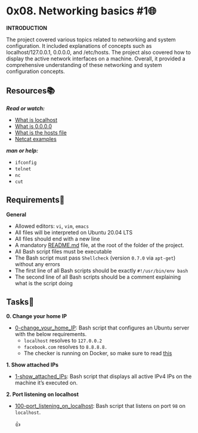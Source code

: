 # 0x08. Networking basics #1:globe_with_meridians:

**INTRODUCTION**

The project covered various topics related to networking and system configuration. It included explanations of concepts such as localhost/127.0.0.1, 0.0.0.0, and /etc/hosts. The project also covered how to display the active network interfaces on a machine. Overall, it provided a comprehensive understanding of these networking and system configuration concepts.

## Resources:books:
***Read or watch:***
- [What is localhost](https://en.m.wikipedia.org/wiki/Localhost)
- [What is 0.0.0.0](https://en.m.wikipedia.org/wiki/0.0.0.0)
- [What is the hosts file](https://www.makeuseof.com/tag/modify-manage-hosts-file-linux/)
- [Netcat examples](https://www.thegeekstuff.com/2012/04/nc-command-examples/)

***man or help:***
- `ifconfig`
- `telnet`
- `nc`
- `cut`

## Requirements:round_pushpin:

**General**
- Allowed editors: `vi`, `vim`, `emacs`
- All files will be interpreted on Ubuntu 20.04 LTS
- All files should end with a new line
- A mandatory [README.md](./README.md) file, at the root of the folder of the project.
- All Bash script files must be executable
- The Bash script must pass `Shellcheck` (version `0.7.0` via `apt-get`) without any errors
- The first line of all Bash scripts should be exactly `#!/usr/bin/env bash`
- The second line of all Bash scripts should be a comment explaining what is the script doing

## Tasks:page_with_curl:

**0. Change your home IP**
- [0-change_your_home_IP](./0-change_your_home_IP): Bash script that configures an Ubuntu server with the below requirements.
  - `localhost` resolves to `127.0.0.2`
  - `facebook.com` resolves to `8.8.8.8.`
  - The checker is running on Docker, so make sure to read [this](http://blog.jonathanargentiero.com/docker-sed-cannot-rename-etcsedl8ysxl-device-or-resource-busy/)

**1. Show attached IPs**
- [1-show_attached_IPs](./1-show_attached_IPs): Bash script that displays all active IPv4 IPs on the machine it’s executed on.

**2. Port listening on localhost**
- [100-port_listening_on_localhost](./100-port_listening_on_localhost): Bash script that listens on port `98` on `localhost`.

    :+1:
